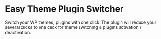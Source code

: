 # Easy Theme Plugin Switcher
Switch your WP themes, plugins with one click. The plugin will reduce your several clicks to one click for theme switching &amp; plugins activation / deactivation.
